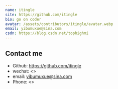 ```yaml
---
name: itingle
site: https://github.com/itingle
bio: go on coder
avatar: /assets/contributors/itingle/avatar.webp
email: yibumuxue@sina.com
csdn: https://blog.csdn.net/tophighmi
---
```


## Contact me

- Github: <https://github.com/itingle>
- wechat: <>
- email: yibumuxue@sina.com
- Phone: <>
